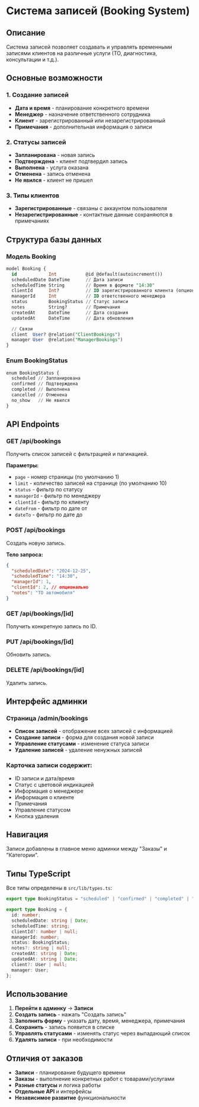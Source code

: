 # Система записей (Booking System)

## Описание

Система записей позволяет создавать и управлять временными записями клиентов на различные услуги (ТО, диагностика, консультации и т.д.).

## Основные возможности

### 1. Создание записей
- **Дата и время** - планирование конкретного времени
- **Менеджер** - назначение ответственного сотрудника
- **Клиент** - зарегистрированный или незарегистрированный
- **Примечания** - дополнительная информация о записи

### 2. Статусы записей
- **Запланирована** - новая запись
- **Подтверждена** - клиент подтвердил запись
- **Выполнена** - услуга оказана
- **Отменена** - запись отменена
- **Не явился** - клиент не пришел

### 3. Типы клиентов
- **Зарегистрированные** - связаны с аккаунтом пользователя
- **Незарегистрированные** - контактные данные сохраняются в примечаниях

## Структура базы данных

### Модель Booking
```sql
model Booking {
  id            Int           @id @default(autoincrement())
  scheduledDate DateTime      // Дата записи
  scheduledTime String        // Время в формате "14:30"
  clientId      Int?          // ID зарегистрированного клиента (опционально)
  managerId     Int           // ID ответственного менеджера
  status        BookingStatus // Статус записи
  notes         String?       // Примечания
  createdAt     DateTime      // Дата создания
  updatedAt     DateTime      // Дата обновления

  // Связи
  client  User? @relation("ClientBookings")
  manager User  @relation("ManagerBookings")
}
```

### Enum BookingStatus
```sql
enum BookingStatus {
  scheduled // Запланирована
  confirmed // Подтверждена
  completed // Выполнена
  cancelled // Отменена
  no_show   // Не явился
}
```

## API Endpoints

### GET /api/bookings
Получить список записей с фильтрацией и пагинацией.

**Параметры:**
- `page` - номер страницы (по умолчанию 1)
- `limit` - количество записей на странице (по умолчанию 10)
- `status` - фильтр по статусу
- `managerId` - фильтр по менеджеру
- `clientId` - фильтр по клиенту
- `dateFrom` - фильтр по дате от
- `dateTo` - фильтр по дате до

### POST /api/bookings
Создать новую запись.

**Тело запроса:**
```json
{
  "scheduledDate": "2024-12-25",
  "scheduledTime": "14:30",
  "managerId": 1,
  "clientId": 2, // опционально
  "notes": "ТО автомобиля"
}
```

### GET /api/bookings/[id]
Получить конкретную запись по ID.

### PUT /api/bookings/[id]
Обновить запись.

### DELETE /api/bookings/[id]
Удалить запись.

## Интерфейс админки

### Страница /admin/bookings
- **Список записей** - отображение всех записей с информацией
- **Создание записи** - форма для создания новой записи
- **Управление статусами** - изменение статуса записи
- **Удаление записей** - удаление ненужных записей

### Карточка записи содержит:
- ID записи и дата/время
- Статус с цветовой индикацией
- Информация о менеджере
- Информация о клиенте
- Примечания
- Управление статусом
- Кнопка удаления

## Навигация

Записи добавлены в главное меню админки между "Заказы" и "Категории".

## Типы TypeScript

Все типы определены в `src/lib/types.ts`:

```typescript
export type BookingStatus = "scheduled" | "confirmed" | "completed" | "cancelled" | "no_show";

export type Booking = {
  id: number;
  scheduledDate: string | Date;
  scheduledTime: string;
  clientId?: number | null;
  managerId: number;
  status: BookingStatus;
  notes?: string | null;
  createdAt: string | Date;
  updatedAt: string | Date;
  client?: User | null;
  manager: User;
};
```

## Использование

1. **Перейти в админку** → **Записи**
2. **Создать запись** - нажать "Создать запись"
3. **Заполнить форму** - указать дату, время, менеджера, примечания
4. **Сохранить** - запись появится в списке
5. **Управлять статусами** - изменять статус через выпадающий список
6. **Удалять записи** - при необходимости

## Отличия от заказов

- **Записи** - планирование будущего времени
- **Заказы** - выполнение конкретных работ с товарами/услугами
- **Разные статусы** и логика работы
- **Отдельные API** и интерфейсы
- **Независимое развитие** функциональности
